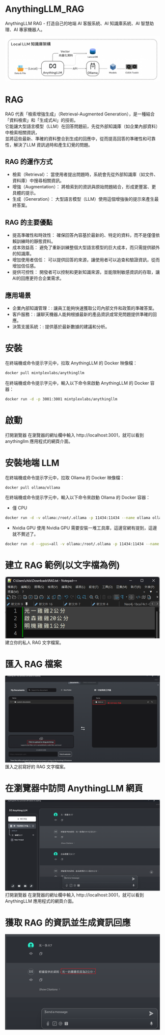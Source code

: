 # AnythingLLM_RAG
AnythingLLM RAG - 打造自己的地端 AI 客服系統、AI 知識庫系統、AI 智慧助理、AI 專家機器人。

![AnythingLLM](./images/AnythingLLM.png)

# RAG
RAG 代表「檢索增強生成」（Retrieval-Augmented Generation），是一種結合「資料檢索」和「生成式AI」的技術。  
它能讓大型語言模型（LLM）在回答問題前，先從外部知識庫（如企業內部資料）中檢索相關資訊，  
並將這些最新、準確的資料整合到生成的回應中，從而提高回答的準確性和可靠性，解決了LLM 資訊過時和產生幻覺的問題。 

## RAG 的運作方式
- 檢索（Retrieval）： 當使用者提出問題時，系統會先從外部知識庫（如文件、資料庫）中搜尋相關資訊。
- 增強（Augmentation）： 將檢索到的資訊與原始問題結合，形成更豐富、更具體的提示。
- 生成（Generation）： 大型語言模型（LLM）使用這個增強後的提示來產生最終答案。 

## RAG 的主要優點
- 提高準確性和時效性： 確保回答內容基於最新的、特定的資料，而不是僅僅依賴訓練時的靜態資料。 
- 成本效益高： 避免了重新訓練整個大型語言模型的巨大成本，而只需提供額外的知識庫。 
- 增加使用者信任： 可以提供回答的來源，讓使用者可以追查和驗證資訊，從而增加信任感。 
- 提供可控性： 開發者可以控制和更新知識來源，並能限制敏感資訊的存取，讓AI的回應更符合企業需求。 

## 應用場景
- 企業內部知識管理：: 讓員工能夠快速獲取公司內部文件和政策的準確答案。
- 客戶服務：: 讓聊天機器人能夠根據最新的產品資訊或常見問題提供準確的回應。
- 決策支援系統：: 提供基於最新數據的建議和分析。 

# 安裝
在終端機或命令提示字元中，拉取 AnythingLLM 的 Docker 映像檔：
```bash
docker pull mintplexlabs/anythingllm
```
在終端機或命令提示字元中，輸入以下命令來啟動 AnythingLLM 的 Docker 容器：
```bash
docker run -d -p 3001:3001 mintplexlabs/anythingllm
```

# 啟動
打開瀏覽器 在瀏覽器的網址欄中輸入 http://localhost:3001，就可以看到 anythingllm 應用程式的網頁介面。

# 安裝地端 LLM
在終端機或命令提示字元中，拉取 Ollama 的 Docker 映像檔：
```bash
docker pull ollama/ollama
```
在終端機或命令提示字元中，輸入以下命令來啟動 Ollama 的 Docker 容器：
- 僅 CPU
```bash
docker run -d -v ollama:/root/.ollama -p 11434:11434 --name ollama ollama/ollama
```
- Nvidia GPU
使用 Nvidia GPU 需要安裝一堆工具庫，這邊官網有提到，這邊就不贅述了。
```bash
docker run -d --gpus=all -v ollama:/root/.ollama -p 11434:11434 --name ollama ollama/ollama
```

# 建立 RAG 範例(以文字檔為例)
![RAG_TXT](./images/RAG_TXT.png)
建立你的私人 RAG 文字檔案。

# 匯入 RAG 檔案
![RAG_IMPORT](./images/RAG_IMPORT.png)
匯入之前寫好的 RAG 文字檔案。

# 在瀏覽器中訪問 AnythingLLM 網頁
![RAG_AnythingLLM](./images/RAG_AnythingLLM.png)
打開瀏覽器 在瀏覽器的網址欄中輸入 http://localhost:3001，就可以看到 AnythingLLM 應用程式的網頁介面。

# 獲取 RAG 的資訊並生成資訊回應
![RAG_ASK](./images/RAG_ASK.png)


